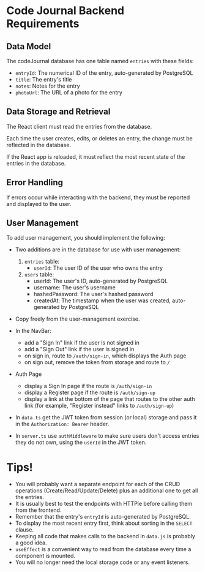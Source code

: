# Code Journal Backend Requirements

## Data Model

The codeJournal database has one table named `entries` with these fields:

- `entryId`: The numerical ID of the entry, auto-generated by PostgreSQL
- `title`: The entry's title
- `notes`: Notes for the entry
- `photoUrl`: The URL of a photo for the entry

## Data Storage and Retrieval

The React client must read the entries from the database.

Each time the user creates, edits, or deletes an entry, the change must be reflected in the database.

If the React app is reloaded, it must reflect the most recent state of the entries in the database.

## Error Handling

If errors occur while interacting with the backend, they must be reported and displayed to the user.

## User Management

To add user management, you should implement the following:

- Two additions are in the database for use with user management:

  1.  `entries` table:
      - `userId`: The user ID of the user who owns the entry
  1.  `users` table:
      - userId: The user's ID, auto-generated by PostgreSQL
      - username: The user's username
      - hashedPassword: The user's hashed password
      - createdAt: The timestamp when the user was created, auto-generated by PostgreSQL

- Copy freely from the user-management exercise.

- In the NavBar:

  - add a "Sign In" link if the user is not signed in
  - add a "Sign Out" link if the user is signed in
  - on sign in, route to `/auth/sign-in`, which displays the Auth page
  - on sign out, remove the token from storage and route to `/`

- Auth Page

  - display a Sign In page if the route is `/auth/sign-in`
  - display a Register page if the route is `/auth/sign-up`
  - display a link at the bottom of the page that routes to the other auth link (for example, "Register instead" links to `/auth/sign-up`)

- In `data.ts` get the JWT token from session (or local) storage and pass it in the `Authorization: Bearer` header.
- In `server.ts` use `authMiddleware` to make sure users don't access entries they do not own, using the `userId` in the JWT token.

# Tips!

- You will probably want a separate endpoint for each of the CRUD operations (Create/Read/Update/Delete) plus an additional one to get all the entries.
- It is usually best to test the endpoints with HTTPie before calling them from the frontend.
- Remember that the entry's `entryId` is auto-generated by PostgreSQL.
- To display the most recent entry first, think about sorting in the `SELECT` clause.
- Keeping all code that makes calls to the backend in `data.js` is probably a good idea.
- `useEffect` is a convenient way to read from the database every time a component is mounted.
- You will no longer need the local storage code or any event listeners.
